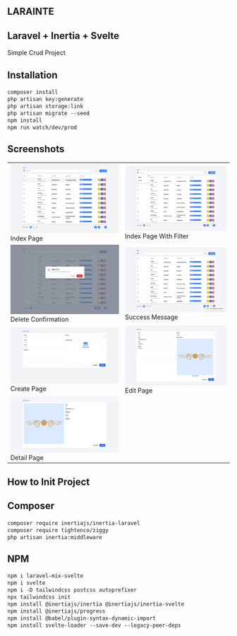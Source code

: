 ## LARAINTE
Laravel + Inertia + Svelte
-------
Simple Crud Project

## Installation
```
composer install
php artisan key:generate
php artisan storage:link
php artisan migrate --seed
npm install
npm run watch/dev/prod
```


## Screenshots
<table>
    <tr>
        <td>
            <img src="public/images/index.jpeg" width="500" />
            <div>Index Page</div>
        </td>
        <td>
            <img src="public/images/index-filter.jpeg" width="500" />
            <div>Index Page With Filter</div>
        </td>
    </tr>
    <tr>
        <td>
            <img src="public/images/index-delete.jpeg" width="500" />
            <div>Delete Confirmation</div>
        </td>
        <td>
            <img src="public/images/index-success.jpeg" width="500" />
            <div>Success Message</div>
        </td>
    </tr>
    <tr>
        <td>
            <img src="public/images/create.jpeg" width="500" />
            <div>Create Page</div>
        </td>
        <td>
            <img src="public/images/edit.jpeg" width="500" />
            <div>Edit Page</div>
        </td>
    </tr>
    <tr>
        <td>
            <img src="public/images/detail.jpeg" width="500" />
            <div>Detail Page</div>
        </td>
    </tr>
</table>



## How to Init Project
## Composer
```
composer require inertiajs/inertia-laravel
composer require tightenco/ziggy
php artisan inertia:middleware

```

## NPM
```
npm i laravel-mix-svelte
npm i svelte
npm i -D tailwindcss postcss autoprefixer
npx tailwindcss init
npm install @inertiajs/inertia @inertiajs/inertia-svelte
npm install @inertiajs/progress
npm install @babel/plugin-syntax-dynamic-import
npm install svelte-loader --save-dev --legacy-peer-deps
```